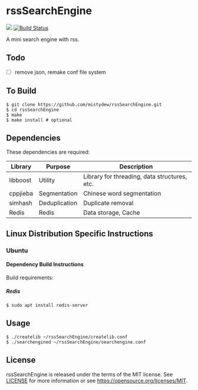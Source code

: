 # rssSearchEngine

![](https://github.com/mistydew/rssSearchEngine/workflows/C/C++%20CI/badge.svg)
[![Build Status](https://travis-ci.com/mistydew/rssSearchEngine.svg?branch=master)](https://travis-ci.com/mistydew/rssSearchEngine)

A mini search engine with rss.

## Todo

- [ ] remove json, remake conf file system

## To Build

```
$ git clone https://github.com/mistydew/rssSearchEngine.git
$ cd rssSearchEngine
$ make
$ make install # optional
```

## Dependencies

These dependencies are required:

Library  | Purpose       | Description
---------|---------------|-------------
libboost | Utility       | Library for threading, data structures, etc.
cppjieba | Segmentation  | Chinese word segmentation
simhash  | Deduplication | Duplicate removal
Redis    | Redis         | Data storage, Cache

## Linux Distribution Specific Instructions

### Ubuntu

#### Dependency Build Instructions

Build requirements:

##### Redis

```
$ sudo apt install redis-server
```

## Usage

```
$ ./createlib ~/rssSearchEngine/createlib.conf
$ ./searchengined ~/rssSearchEngine/searchengine.conf
```

## License

rssSearchEngine is released under the terms of the MIT license.
See [LICENSE](LICENSE) for more information or see https://opensource.org/licenses/MIT.
